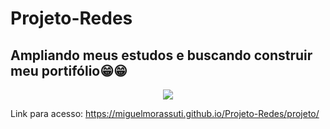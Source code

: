 # Projeto-Redes
<h2>Ampliando meus estudos e buscando construir meu portifólio😁😁</h2>

<p align="center">
<img src="http://img.shields.io/static/v1?label=STATUS&message=EM%20DESENVOLVIMENTO&color=GREEN&style=for-the-badge"/>
</p>
 
 Link para acesso:
 https://miguelmorassuti.github.io/Projeto-Redes/projeto/
